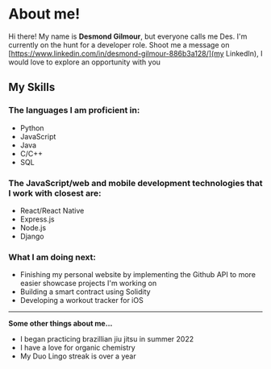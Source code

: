 # About me!

Hi there! My name is <strong>Desmond Gilmour</strong>, but everyone calls me Des. I'm currently on the hunt for a developer role. Shoot me a message on
[https://www.linkedin.com/in/desmond-gilmour-886b3a128/](my LinkedIn), I would love to explore an opportunity with you 

## My Skills
### The languages I am proficient in:
<ul>
  <li>Python</li>
  <li>JavaScript</li>
  <li>Java</li>
  <li>C/C++</li>
  <li>SQL</li>
</ul>

### The JavaScript/web and mobile development technologies that I work with closest are:
<ul>
  <li>React/React Native</li>
  <li>Express.js</li>
  <li>Node.js</li>
  <li>Django</li>
</ul>

### What I am doing next:
<ul>
  <li>Finishing my personal website by implementing the Github API to more easier showcase projects I'm working on</li>
  <li>Building a smart contract using Solidity</li>
  <li>Developing a workout tracker for iOS</li>
</ul>

<hr>

<strong>Some other things about me...</strong>
<ul>
  <li>I began practicing brazillian jiu jitsu in summer 2022</li>
  <li>I have a love for organic chemistry</li>
  <li>My Duo Lingo streak is over a year</li>
</ul>

<!---
dessygil/dessygil is a ✨ special ✨ repository because its `README.md` (this file) appears on your GitHub profile.
You can click the Preview link to take a look at your changes.
--->
